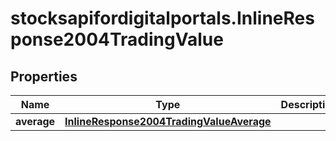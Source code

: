 # stocksapifordigitalportals.InlineResponse2004TradingValue

## Properties

Name | Type | Description | Notes
------------ | ------------- | ------------- | -------------
**average** | [**InlineResponse2004TradingValueAverage**](InlineResponse2004TradingValueAverage.md) |  | [optional] 


